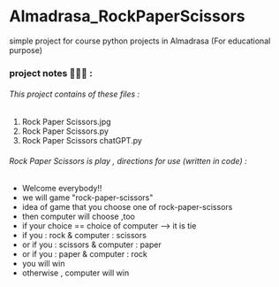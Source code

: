 # Almadrasa_RockPaperScissors
simple project for course python projects in Almadrasa (For educational purpose)
### project notes 📙📃📑 :
###### This project contains of these files :
1. Rock Paper Scissors.jpg
2. Rock Paper Scissors.py
3. Rock Paper Scissors chatGPT.py

###### Rock Paper Scissors is play , directions for use (written in code) :
- Welcome everybody!!
- we will game "rock-paper-scissors"
- idea of game that you choose one of rock-paper-scissors
- then computer will choose ,too
- if your choice == choice of computer  --> it is tie
- if you : rock & computer : scissors
- or if you : scissors & computer : paper
- or if you : paper & computer : rock
- you will win
- otherwise , computer will win
